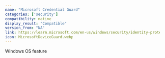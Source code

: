 ```yaml
---
name: "Microsoft Credential Guard​"
categories: ['security']
compatibility: native
display_result: "Compatible"
version_from: "NA"
link: https://learn.microsoft.com/en-us/windows/security/identity-protection/credential-guard/credential-guard-manage
icon: MicrosoftDeviceGuard.webp
---
```


Windows OS feature